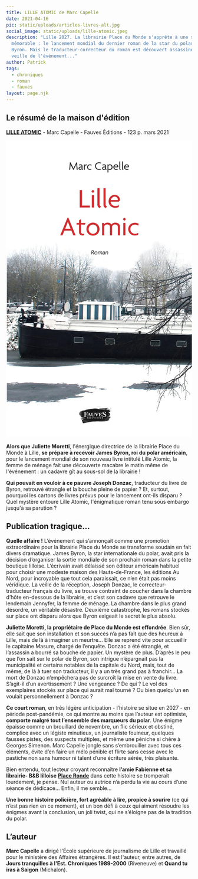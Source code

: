 ```yaml
---
title: LILLE ATOMIC de Marc Capelle
date: 2021-04-16
pic: static/uploads/articles-livres-alt.jpg
social_image: static/uploads/lille-atomic.jpeg
description: "Lille 2027. La librairie Place du Monde s'apprête à une soirée
  mémorable : le lancement mondial du dernier roman de la star du polar; James
  Byron. Mais le traducteur-correcteur du roman est découvert assassiné la
  veille de l'événement..."
author: Patrick
tags:
  - chroniques
  - roman
  - fauves
layout: page.njk
---
```

## Le résumé de la maison d'édition

**[LILLE ATOMIC](https://www.fauves-editions.fr/index.asp?navig=catalogue&obj=livre&no=216)** - Marc Capelle - Fauves Éditions - 123 p. mars 2021

![Nom de l'auteur en noir en haut de la couverture, titre en rouge sur deux lignes en dessous, couverture fond blanc de neige avec une péniche au premier plan, navigant sur un canal gelé, des arbres dépouillés au second plan et un parking avec des voitures.](static/uploads/lille-atomic.jpeg "Lille Atomic")

**Alors que Juliette Moretti**, l'énergique directrice de la librairie Place du Monde à Lille, **se prépare à recevoir James Byron, roi du polar américain**, pour le lancement mondial de son nouveau livre intitulé Lille Atomic, la femme de ménage fait une découverte macabre le matin même de l'événement : un cadavre gît au sous-sol de la librairie !

**Qui pouvait en vouloir à ce pauvre Joseph Donzac**, traducteur du livre de Byron, retrouvé étranglé et la bouche pleine de papier ? Et, surtout, pourquoi les cartons de livres prévus pour le lancement ont-ils disparu ? Quel mystère entoure Lille Atomic, l'énigmatique roman tenu sous embargo jusqu'à sa parution ?

## Publication tragique...

**Quelle affaire !** L’événement qui s’annonçait comme une promotion extraordinaire pour la librairie Place du Monde se transforme soudain en fait divers dramatique. James Byron, la star internationale du polar, avait pris la décision d’organiser la sortie mondiale de son prochain roman dans la petite boutique lilloise. L’écrivain avait délaissé son éditeur américain habituel pour choisir une modeste maison des Hauts-de-France, les éditions Au Nord, pour incroyable que tout cela paraissait, ce n’en était pas moins véridique. La veille de la réception, Joseph Donzac, le correcteur-traducteur français du livre, se trouve contraint de coucher dans la chambre d’hôte en-dessous de la librairie, et c’est son cadavre que retrouve le lendemain Jennyfer, la femme de ménage. La chambre dans le plus grand désordre, un véritable désastre. Deuxième catastrophe, les romans stockés sur place ont disparu alors que Byron exigeait le secret le plus absolu.

**Juliette Moretti, la propriétaire de Place du Monde est effondrée**. Bien sûr, elle sait que son installation et son succès n’a pas fait que des heureux à Lille, mais de là à imaginer un meurtre... Elle se reprend vite pour accueillir le capitaine Masure, chargé de l’enquête. Donzac a été étranglé, et l’assassin a bourré sa bouche de papier. Un mystère de plus. D’après le peu que l’on sait sur le polar de Byron, son intrigue n’épargnait pas la municipalité et certains notables de la capitale du Nord, mais, tout de même, de là à tuer son traducteur, il y a un très grand pas à franchir... La mort de Donzac n’empêchera pas de surcroît la mise en vente du livre. S’agit-il d’un avertissement ? Une vengeance ? De qui ? Le vol des exemplaires stockés sur place qui aurait mal tourné ? Ou bien quelqu'un en voulait personnellement à Donzac ?

**Ce court roman**, en très légère anticipation - l’histoire se situe en 2027 - en période post-pandémie, ce qui montre au moins que l’auteur est optimiste, **comporte malgré tout l’ensemble des marqueurs du polar**. Une énigme épaisse comme un brouillard de novembre, un flic sérieux et obstiné, complice avec un légiste minutieux, un journaliste fouineur, quelques fausses pistes, des suspects multiples, et même une péniche si chère à Georges Simenon. Marc Capelle jongle sans s’embrouiller avec tous ces éléments, évite d’en faire un mélo pénible et flirte sans cesse avec le pastiche non sans humour ni talent d’une écriture aérée, très plaisante.

Bien entendu, tout lecteur croyant reconnaître **l’amie Fabienne et sa librairie- B&B lilloise** **[Place Ronde](https://twitter.com/PlaceRonde)** dans cette histoire se tromperait lourdement, je pense. Nul auteur ou autrice n’a perdu la vie au cours d’une séance de dédicace... Enfin, il me semble...

**Une bonne histoire policière, fort agréable à lire, propice à sourire** (ce qui n’est pas rien en ce moment), et un bon défi à ceux qui aiment résoudre les énigmes avant la conclusion, un joli twist, qui ne s’éloigne pas de la tradition du polar.

## L’auteur

**Marc Capelle** a dirigé l'École supérieure de journalisme de Lille et travaillé pour le ministère des Affaires étrangères. Il est l'auteur, entre autres, de **Jours tranquilles à l'Est. Chroniques 1989-2000** (Riveneuve) et **Quand tu iras à Saigon** (Michalon).